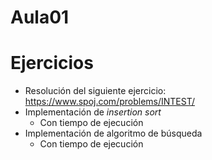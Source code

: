 # Aula01
# Ejercicios

- Resolución del siguiente ejercicio: https://www.spoj.com/problems/INTEST/
- Implementación de *insertion sort*
  - Con tiempo de ejecución
- Implementación de algoritmo de búsqueda
  - Con tiempo de ejecución